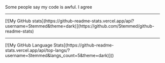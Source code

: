 Some people say my code is awful. I agree
<hr>
[![My GitHub stats](https://github-readme-stats.vercel.app/api?username=Stemmed&theme=dark)](https://github.com/Stemmed/github-readme-stats)
<hr>
[![My GitHub Language Stats](https://github-readme-stats.vercel.app/api/top-langs/?username=Stemmed&langs_count=5&theme=dark)]()
